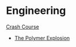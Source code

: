 # Engineering

[Crash Course](https://www.youtube.com/playlist?list=PL8dPuuaLjXtO4A_tL6DLZRotxEb114cMR)

- [The Polymer Explosion](polymer-explosion)